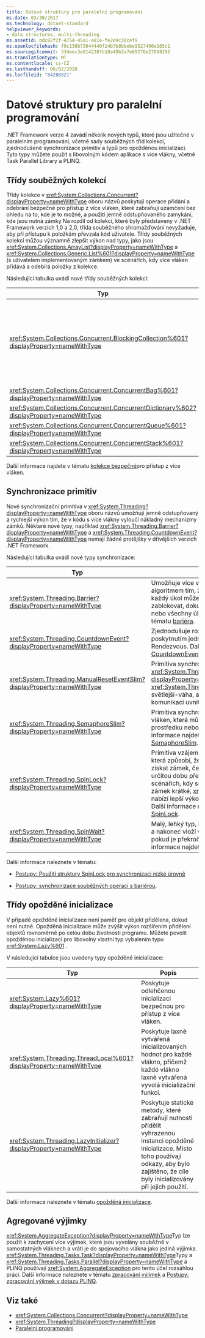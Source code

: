 ```yaml
---
title: Datové struktury pro paralelní programování
ms.date: 03/30/2017
ms.technology: dotnet-standard
helpviewer_keywords:
- data structures, multi-threading
ms.assetid: bdc82f2f-4754-45a1-a81e-fe2e9c30cef9
ms.openlocfilehash: f9c130b73044440f24b7b8bbebe9527490a165c1
ms.sourcegitcommit: 33deec3e814238fb18a49b2a7e89278e27888291
ms.translationtype: MT
ms.contentlocale: cs-CZ
ms.lasthandoff: 06/02/2020
ms.locfileid: "84288521"
---
```

# <a name="data-structures-for-parallel-programming"></a>Datové struktury pro paralelní programování
.NET Framework verze 4 zavádí několik nových typů, které jsou užitečné v paralelním programování, včetně sady souběžných tříd kolekcí, zjednodušené synchronizace primitiv a typů pro opožděnou inicializaci. Tyto typy můžete použít s libovolným kódem aplikace s více vlákny, včetně Task Parallel Library a PLINQ.  
  
## <a name="concurrent-collection-classes"></a>Třídy souběžných kolekcí  
 Třídy kolekce v <xref:System.Collections.Concurrent?displayProperty=nameWithType> oboru názvů poskytují operace přidání a odebrání bezpečné pro přístup z více vláken, které zabraňují uzamčení bez ohledu na to, kde je to možné, a použití jemně odstupňovaného zamykání, kde jsou nutná zámky Na rozdíl od kolekcí, které byly představeny v .NET Framework verzích 1,0 a 2,0, třída souběžného shromažďování nevyžaduje, aby při přístupu k položkám převzala kód uživatele. Třídy souběžných kolekcí můžou významně zlepšit výkon nad typy, jako jsou <xref:System.Collections.ArrayList?displayProperty=nameWithType> a <xref:System.Collections.Generic.List%601?displayProperty=nameWithType> (s uživatelem implementovaným zámkem) ve scénářích, kdy více vláken přidává a odebírá položky z kolekce.  
  
 Následující tabulka uvádí nové třídy souběžných kolekcí:  
  
|Typ|Popis|  
|----------|-----------------|  
|<xref:System.Collections.Concurrent.BlockingCollection%601?displayProperty=nameWithType>|Poskytuje blokující a ohraničování možností pro kolekce bezpečné pro přístup z více vláken, které implementují <xref:System.Collections.Concurrent.IProducerConsumerCollection%601?displayProperty=nameWithType> . Vlákna producenta zablokují, pokud nejsou k dispozici žádné sloty nebo pokud je kolekce plná. Vlákna příjemce jsou blokována, pokud je kolekce prázdná. Tento typ také podporuje neblokující přístup uživatelů a výrobců. <xref:System.Collections.Concurrent.BlockingCollection%601>dá se použít jako základní třída nebo záložní úložiště k poskytnutí blokování a vázání pro libovolnou třídu kolekce, která podporuje <xref:System.Collections.Generic.IEnumerable%601> .|  
|<xref:System.Collections.Concurrent.ConcurrentBag%601?displayProperty=nameWithType>|Implementace kontejneru bezpečná pro přístup z více vláken, která poskytuje škálovatelné operace přidání a získání.|  
|<xref:System.Collections.Concurrent.ConcurrentDictionary%602?displayProperty=nameWithType>|Souběžný a škálovatelný typ slovníku.|  
|<xref:System.Collections.Concurrent.ConcurrentQueue%601?displayProperty=nameWithType>|Souběžná a škálovatelná fronta FIFO.|  
|<xref:System.Collections.Concurrent.ConcurrentStack%601?displayProperty=nameWithType>|Souběžný a škálovatelný zásobník LIFO.|  
  
 Další informace najdete v tématu [kolekce bezpečné](../collections/thread-safe/index.md)pro přístup z více vláken.  
  
## <a name="synchronization-primitives"></a>Synchronizace primitiv  
 Nové synchronizační primitiva v <xref:System.Threading?displayProperty=nameWithType> oboru názvů umožňují jemně odstupňovaný a rychlejší výkon tím, že v kódu s více vlákny vyloučí nákladný mechanizmy zámků. Některé nové typy, například <xref:System.Threading.Barrier?displayProperty=nameWithType> a <xref:System.Threading.CountdownEvent?displayProperty=nameWithType> nemají žádné protějšky v dřívějších verzích .NET Framework.  
  
 Následující tabulka uvádí nové typy synchronizace:  
  
|Typ|Popis|  
|----------|-----------------|  
|<xref:System.Threading.Barrier?displayProperty=nameWithType>|Umožňuje více vláknům souběžně pracovat s algoritmem tím, že poskytuje bod, ve kterém každý úkol může signalizovat doručení a pak zablokovat, dokud nebudou přijaty některé nebo všechny úlohy. Další informace najdete v tématu [bariéra](../threading/barrier.md).|  
|<xref:System.Threading.CountdownEvent?displayProperty=nameWithType>|Zjednodušuje rozvětvení a spojování scénářů poskytnutím jednoduchého mechanizmu Rendezvous. Další informace najdete v tématu [CountdownEvent](../threading/countdownevent.md).|  
|<xref:System.Threading.ManualResetEventSlim?displayProperty=nameWithType>|Primitiva synchronizace podobná <xref:System.Threading.ManualResetEvent?displayProperty=nameWithType> . <xref:System.Threading.ManualResetEventSlim>je světlejší-váha, ale dá se použít jenom pro komunikaci uvnitř procesu.|  
|<xref:System.Threading.SemaphoreSlim?displayProperty=nameWithType>|Primitiva synchronizace, která omezuje počet vláken, která můžou souběžně přistupovat k prostředku nebo k fondu prostředků. Další informace najdete v tématu [semafor a SemaphoreSlim](../threading/semaphore-and-semaphoreslim.md).|  
|<xref:System.Threading.SpinLock?displayProperty=nameWithType>|Primitiva vzájemného zámku pro vyloučení, která způsobí, že vlákno, které se pokouší získat zámek, čeká ve smyčce nebo *číselníku*po určitou dobu před vyřazením jeho nestavů. Ve scénářích, kdy se očekává, že je čekání na zámek krátké, <xref:System.Threading.SpinLock> nabízí lepší výkon než jiné formy zamykání. Další informace najdete v tématu [struktuře SpinLock](../threading/spinlock.md).|  
|<xref:System.Threading.SpinWait?displayProperty=nameWithType>|Malý, lehký typ, který se po určitou dobu vytočí a nakonec vloží vlákno do čekacího stavu, pokud je překročený počet číselníku.  Další informace najdete v tématu [objektu SpinWait](../threading/spinwait.md).|  
  
 Další informace naleznete v tématu:  
  
- [Postupy: Použití struktury SpinLock pro synchronizaci nízké úrovně](../threading/how-to-use-spinlock-for-low-level-synchronization.md)  
  
- [Postupy: synchronizace souběžných operací s bariérou](../threading/how-to-synchronize-concurrent-operations-with-a-barrier.md).  
  
## <a name="lazy-initialization-classes"></a>Třídy opožděné inicializace  
 V případě opožděné inicializace není paměť pro objekt přidělena, dokud není nutné. Opožděná inicializace může zvýšit výkon rozšířením přidělení objektů rovnoměrně po celou dobu životnosti programu. Můžete povolit opožděnou inicializaci pro libovolný vlastní typ vybalením typu <xref:System.Lazy%601> .  
  
 V následující tabulce jsou uvedeny typy opožděné inicializace:  
  
|Typ|Popis|  
|----------|-----------------|  
|<xref:System.Lazy%601?displayProperty=nameWithType>|Poskytuje odlehčenou inicializaci bezpečnou pro přístup z více vláken.|  
|<xref:System.Threading.ThreadLocal%601?displayProperty=nameWithType>|Poskytuje laxně vytvářená inicializovaných hodnot pro každé vlákno, přičemž každé vlákno laxně vytvářená vyvolá inicializační funkci.|  
|<xref:System.Threading.LazyInitializer?displayProperty=nameWithType>|Poskytuje statické metody, které zabraňují nutnosti přidělit vyhrazenou instanci opožděné inicializace. Místo toho používají odkazy, aby bylo zajištěno, že cíle byly inicializovány při jejich použití.|  
  
 Další informace naleznete v tématu [opožděná inicializace](../../framework/performance/lazy-initialization.md).  
  
## <a name="aggregate-exceptions"></a>Agregované výjimky  
 <xref:System.AggregateException?displayProperty=nameWithType>Typ lze použít k zachycení více výjimek, které jsou vyvolány souběžně v samostatných vláknech a vrátí je do spojovacího vlákna jako jediná výjimka. <xref:System.Threading.Tasks.Task?displayProperty=nameWithType>Typy a <xref:System.Threading.Tasks.Parallel?displayProperty=nameWithType> a PLINQ používají <xref:System.AggregateException> pro tento účel rozsáhlou práci. Další informace naleznete v tématu [zpracování výjimek](exception-handling-task-parallel-library.md) a [Postupy: zpracování výjimek v dotazu PLINQ](how-to-handle-exceptions-in-a-plinq-query.md).  
  
## <a name="see-also"></a>Viz také

- <xref:System.Collections.Concurrent?displayProperty=nameWithType>
- <xref:System.Threading?displayProperty=nameWithType>
- [Paralelní programování](index.md)
